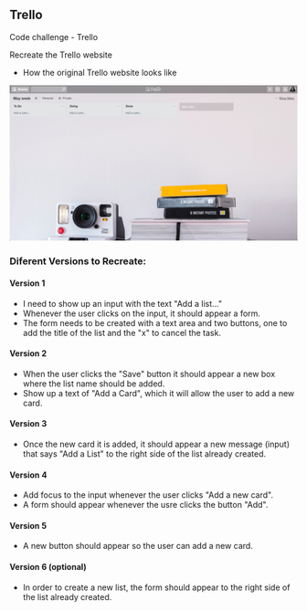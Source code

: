 ## Trello

Code challenge - Trello

Recreate the Trello website

* How the original Trello website looks like


![Trello](ASSETS/VisualHelp/OriginalTrello.png)

### Diferent Versions to Recreate:
 
#### Version 1
 
 * I need to show up an input with the text "Add a list..."
 * Whenever the user clicks on the input, it should appear a form.
 * The form needs to be created with a text area and two buttons, one to add the title of the list and the "x" to cancel the task. 

#### Version 2

* When the user clicks the "Save" button it should appear a new box where the list name should be added. 
* Show up a text of "Add a Card", which it will allow the user to add a new card.

#### Version 3
* Once the new card it is added, it should appear a new message (input) that says "Add a List" to the right side of the list already created.

#### Version 4
* Add focus to the input whenever the user clicks "Add a new card".
* A form should appear whenever the usre clicks the button "Add".

#### Version 5
* A new button should appear so the user can add a new card.

#### Version 6 (optional)
* In order to create a new list, the form should appear to the right side of the list already created. 

